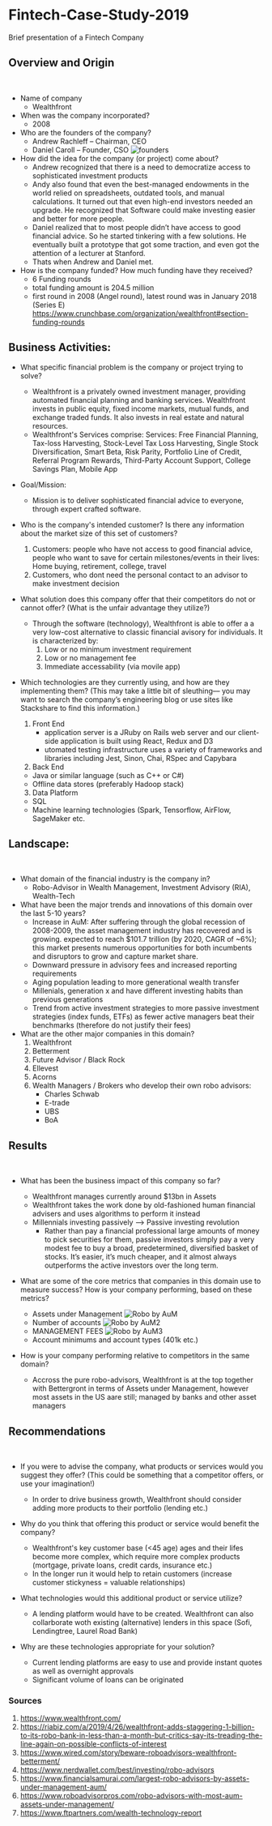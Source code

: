 # Fintech-Case-Study-2019
Brief presentation of a Fintech Company
## Overview and Origin
​
* Name of company
    * Wealthfront
* When was the company incorporated?
    * 2008 
* Who are the founders of the company?
    * Andrew Rachleff – Chairman, CEO
    * Daniel Caroll – Founder, CSO
![founders](Founders.PNG)
* How did the idea for the company (or project) come about?
    * Andrew recognized that there is a need to democratize access to sophisticated investment products
    * Andy also found that even the best-managed endowments in the world relied on spreadsheets, outdated tools, and manual calculations. It turned out that even high-end investors needed an upgrade. He recognized that Software could make investing easier and better for more people.
    * Daniel realized that to most people didn’t have access to good financial advice. So he started tinkering with a few solutions. He eventually built a prototype that got some traction, and even got the attention of a lecturer at Stanford.
    * Thats when Andrew and Daniel met.
​
* How is the company funded? How much funding have they received?
    * 6 Funding rounds
    * total funding amount is 204.5 million
    * first round in 2008 (Angel round), latest round was in January 2018 (Series E)
    https://www.crunchbase.com/organization/wealthfront#section-funding-rounds

## Business Activities:
* What specific financial problem is the company or project trying to solve?
    * Wealthfront is a privately owned investment manager, providing automated financial planning and banking services. Wealthfront invests in public equity, fixed income markets, mutual funds, and exchange traded funds. It also invests in real estate and natural resources.​
    * Wealthfront's Services comprise: Services: Free Financial Planning, Tax-loss Harvesting, Stock-Level Tax Loss Harvesting, Single Stock Diversification, Smart Beta, Risk Parity, Portfolio Line of Credit, Referral Program Rewards, Third-Party Account Support, College Savings Plan, Mobile App 

* Goal/Mission: 
    * Mission is to deliver sophisticated financial advice to everyone, through expert crafted software.
* Who is the company's intended customer?  Is there any information about the market size of this set of customers?
    1. Customers: people who have not access to good financial advice, people who want to save for certain milestones/events in their lives: Home buying, retirement, college, travel
    2. Customers, who dont need the personal contact to an advisor to make investment decision 
* What solution does this company offer that their competitors do not or cannot offer? (What is the unfair advantage they utilize?)
    * Through the software (technology), Wealthfront is able to offer a a very low-cost alternative to classic financial avisory for individuals. It is characterized by:
        1. Low or no minimum investment requirement
        2. Low or no management fee
        3. Immediate accessability (via movile app)
* Which technologies are they currently using, and how are they implementing them? (This may take a little bit of sleuthing–– you may want to search the company’s engineering blog or use sites like Stackshare to find this information.)
    1. Front End
        * application server is a JRuby on Rails web server and our client-side application is built using React, Redux and D3
        * utomated testing infrastructure uses a variety of frameworks and libraries including Jest, Sinon, Chai, RSpec and Capybara
    2. Back End
    * Java or similar language (such as C++ or C#)
    * Offline data stores (preferably Hadoop stack) 
    3. Data Platform
    * SQL
    * Machine learning technologies (Spark, Tensorflow, AirFlow, SageMaker etc.
​
## Landscape:
​
* What domain of the financial industry is the company in?
    * Robo-Advisor in Wealth Management, Investment Advisory (RIA), Wealth-Tech
​
* What have been the major trends and innovations of this domain over the last 5-10 years?
    * Increase in AuM: After suffering through the global recession of 2008-2009, the asset management industry has recovered and is growing. expected to reach $101.7 trillion (by 2020, CAGR of ~6%); this market presents numerous opportunities for both incumbents and disruptors to grow and capture market share.
    * Downward pressure in advisory fees and increased reporting requirements
    * Aging population leading to more generational wealth transfer
    * Millenials, generation x and have different investing habits than previous generations
    * Trend from active investment strategies to more passive investment strategies (index funds, ETFs) as fewer active managers beat their benchmarks (therefore do not justify their fees)
* What are the other major companies in this domain?
    1. Wealthfront
    2. Betterment
    3. Future Advisor / Black Rock
    4. Ellevest
    5. Acorns
    6. Wealth Managers / Brokers who develop their own robo advisors:
        * Charles Schwab
        * E-trade
        * UBS
        * BoA


## Results
​
* What has been the business impact of this company so far?
    * Wealthfront manages currently around $13bn in Assets
    * Wealthfront takes the work done by old-fashioned human financial advisers and uses algorithms to perform it instead
    * Millennials investing passively --> Passive investing revolution
        * Rather than pay a financial professional large amounts of money to pick securities for them, passive investors simply pay a very modest fee to buy a broad, predetermined, diversified basket of stocks. It’s easier, it’s much cheaper, and it almost always outperforms the active investors over the long term.
​
* What are some of the core metrics that companies in this domain use to measure success? How is your company performing, based on these metrics?
    * Assets under Management
    ![Robo by AuM](RobobyAuM.PNG)
    * Number of accounts
    ![Robo by AuM2](RobobyAuM_2.PNG)
    * MANAGEMENT FEES
    ![Robo by AuM3](RobobyAuM_3.PNG)
    * Account minimums and account types (401k etc.)

* How is your company performing relative to competitors in the same domain?

    * Accross the pure robo-advisors, Wealthfront is at the top together with Bettergront in terms of Assets under Management, however most assets in the US aare still; managed by banks and other asset managers
​
​
## Recommendations
​
* If you were to advise the company, what products or services would you suggest they offer? (This could be something that a competitor offers, or use your imagination!)
    * In order to drive business growth,  Wealthfront should consider adding more products to their portfolio (lending etc.) 
* Why do you think that offering this product or service would benefit the company?
    * Wealthfront's key customer base (<45 age) ages and their lifes become more complex, which require more complex products (mortgage, private loans, credit cards, insurance etc.) 
    * In the longer run it would help to retain customers (increase customer stickyness = valuable relationships)
​
* What technologies would this additional product or service utilize?
    * A lending platform would have to be created. Wealthfront can also collarborate woth existing (alternative) lenders in this space (Sofi, Lendingtree, Laurel Road Bank)
​
* Why are these technologies appropriate for your solution?

    * Current lending platforms are easy to use and provide instant quotes as well as overnight approvals
    * Significant volume of loans can be originated

### Sources
1. https://www.wealthfront.com/
2. https://riabiz.com/a/2019/4/26/wealthfront-adds-staggering-1-billion-to-its-robo-bank-in-less-than-a-month-but-critics-say-its-treading-the-line-again-on-possible-conflicts-of-interest
3. https://www.wired.com/story/beware-roboadvisors-wealthfront-betterment/
4. https://www.nerdwallet.com/best/investing/robo-advisors
5. https://www.financialsamurai.com/largest-robo-advisors-by-assets-under-management-aum/
6. https://www.roboadvisorpros.com/robo-advisors-with-most-aum-assets-under-management/
7. https://www.ftpartners.com/wealth-technology-report


